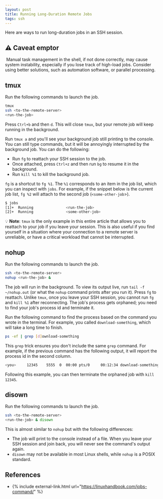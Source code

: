 ```yaml
---
layout: post
title: Running Long-Duration Remote Jobs
tags: ssh
---
```


Here are ways to run long-duration jobs in an SSH session.

## ️⚠️ Caveat emptor
 ️
Manual task management in the shell, if not done correctly, may cause system instability, especially if you lose track
of high-load jobs. Consider using better solutions, such as automation software, or parallel processing.

## tmux

Run the following commands to launch the job.

```sh
tmux
ssh <to-the-remote-server>
<run-the-job>
```

Press `Ctrl+b` and then `d`. This will close `tmux`, but your remote job will keep running in the background.

Run `tmux a` and you'll see your background job still printing to the console. You can still type commands,
but it will be annoyingly interrupted by the background job. You can do the following:

- Run `fg` to reattach your SSH session to the job.
- Once attached, press `Ctrl+z` and then run `bg` to resume it in the background.
- Run `kill %1` to kill the background job.

`fg` is a shortcut to `fg %1`. The `%1` corresponds to an item in the job list, which you can inspect with `jobs`.
For example, if the snippet below is the current job list, `fg %2` will attach to the second job (`<some-other-job`>).

```sh
$ jobs
[1]+  Running               <run-the-job>
[2]+  Running               <some-other-job>
```

💡 **Note**: `tmux` is the only example in this entire article that allows you to reattach to your job if
you leave your session. This is also useful if you find yourself in a situation where your connection to a remote
server is unreliable, or have a critical workload that cannot be interrupted.

## nohup

Run the following commands to launch the job.

```sh
ssh <to-the-remote-server>
nohup <run-the-job> &
```

The job will run in the background. To view its output live, run `tail -f ~/nohup.out`
(or what the `nohup` command prints after you run it). Press `fg` to reattach. Unlike `tmux`, once you leave your
SSH session, you cannot run `fg` and `kill %1` after reconnecting. The job's process gets orphaned; you need to find
your job's process id and terminate it.

Run the following command to find the process based on the command you wrote in the terminal.
For example, you called `download-something`, which will take a long time to finish.

```sh
ps -ef | grep [d]ownload-something
```

This `grep` trick ensures you don't include the same `grep` command. For example, if the previous command has the
following output, it will report the process id in the second column.

```sh
<you>     12345    5555  0  00:00 pts/0     00:12:34 download-something --arg xyz 
```

Following this example, you can then terminate the orphaned job with `kill 12345`.

## disown

Run the following commands to launch the job.

```sh
ssh <to-the-remote-server>
<run-the-job> & disown
```

This is almost similar to `nohup` but with the following differences:

- The job will print to the console instead of a file. When you leave your SSH session and join back, you will
  never see the command's output again.
- `disown` may not be available in most Linux shells, while `nohup` is a POSIX standard.

## References

- {% include external-link.html url="https://linuxhandbook.com/jobs-command/" %}
